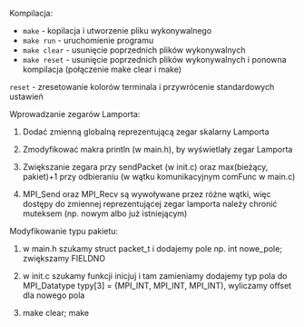 Kompilacja:

- `make` - kopilacja i utworzenie pliku wykonywalnego
- `make run` - uruchomienie programu 
- `make clear` - usunięcie poprzednich plików wykonywalnych 
- `make reset` - usunięcie poprzednich plików wykonywalnych i ponowna kompilacja (połączenie make clear i make)


`reset` - zresetowanie kolorów terminala i przywrócenie standardowych ustawień

Wprowadzanie zegarów Lamporta:

1. Dodać zmienną globalną reprezentującą zegar skalarny Lamporta

2. Zmodyfikować makra println (w main.h), by wyświetlały zegar Lamporta 

3. Zwiększanie zegara przy sendPacket (w init.c) oraz max(bieżący, pakiet)+1 przy odbieraniu (w wątku komunikacyjnym comFunc w main.c)

4. MPI_Send oraz MPI_Recv są wywoływane przez różne wątki, więc dostępy do zmiennej
    reprezentującej zegar lamporta należy chronić muteksem (np. nowym albo już istniejącym)

Modyfikowanie typu pakietu:

1. w main.h szukamy struct packet_t i dodajemy pole np. int nowe_pole; zwiększamy FIELDNO

2. w init.c szukamy funkcji inicjuj i tam zamieniamy dodajemy typ pola do MPI_Datatype typy[3] = {MPI_INT, MPI_INT, MPI_INT), wyliczamy offset dla nowego pola

3. make clear; make
